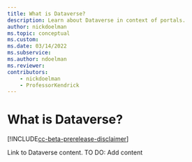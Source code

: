 ```yaml
---
title: What is Dataverse?
description: Learn about Dataverse in context of portals.
author: nickdoelman
ms.topic: conceptual
ms.custom: 
ms.date: 03/14/2022
ms.subservice:
ms.author: ndoelman
ms.reviewer:
contributors:
    - nickdoelman
    - ProfessorKendrick
---
```


# What is Dataverse?

[!INCLUDE[cc-beta-prerelease-disclaimer](../includes/cc-beta-prerelease-disclaimer.md)]

Link to Dataverse content.
TO DO: Add content




